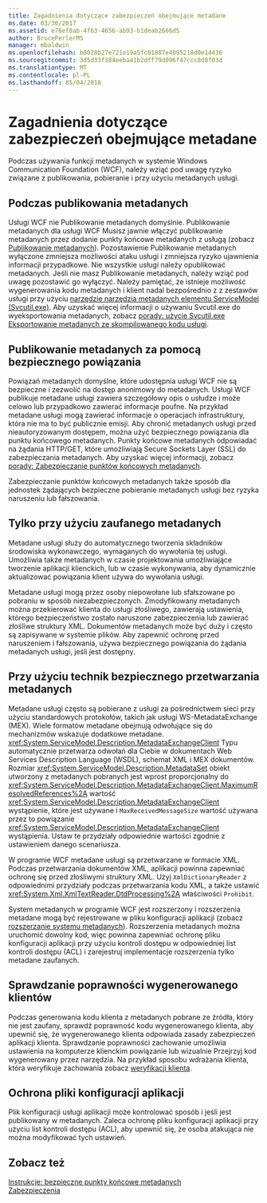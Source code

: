 ```yaml
---
title: Zagadnienia dotyczące zabezpieczeń obejmujące metadane
ms.date: 03/30/2017
ms.assetid: e78ef8ab-4f63-4656-ab93-b1deab2666d5
author: BrucePerlerMS
manager: mbaldwin
ms.openlocfilehash: b8028b27e721e19a5fc01887e4095218d0e14436
ms.sourcegitcommit: 3d5d33f384eeba41b2dff79d096f47ccc8d8f03d
ms.translationtype: MT
ms.contentlocale: pl-PL
ms.lasthandoff: 05/04/2018
---
```

# <a name="security-considerations-with-metadata"></a>Zagadnienia dotyczące zabezpieczeń obejmujące metadane
Podczas używania funkcji metadanych w systemie Windows Communication Foundation (WCF), należy wziąć pod uwagę ryzyko związane z publikowania, pobieranie i przy użyciu metadanych usługi.  
  
## <a name="when-to-publish-metadata"></a>Podczas publikowania metadanych  
 Usługi WCF nie Publikowanie metadanych domyślnie. Publikowanie metadanych dla usługi WCF Musisz jawnie włączyć publikowanie metadanych przez dodanie punkty końcowe metadanych z usługą (zobacz [Publikowanie metadanych](../../../../docs/framework/wcf/feature-details/publishing-metadata.md)). Pozostawienie Publikowanie metadanych wyłączone zmniejsza możliwości ataku usługi i zmniejsza ryzyko ujawnienia informacji przypadkowe. Nie wszystkie usługi należy opublikować metadanych. Jeśli nie masz Publikowanie metadanych, należy wziąć pod uwagę pozostawić go wyłączyć. Należy pamiętać, że istnieje możliwość wygenerowania kodu metadanych i klient nadal bezpośrednio z z zestawów usługi przy użyciu [narzędzie narzędzia metadanych elementu ServiceModel (Svcutil.exe)](../../../../docs/framework/wcf/servicemodel-metadata-utility-tool-svcutil-exe.md). Aby uzyskać więcej informacji o używaniu Svcutil.exe do wyeksportowania metadanych, zobacz [porady: użycie Svcutil.exe Eksportowanie metadanych ze skompilowanego kodu usługi](../../../../docs/framework/wcf/feature-details/how-to-use-svcutil-exe-to-export-metadata-from-compiled-service-code.md).  
  
## <a name="publishing-metadata-using-a-secure-binding"></a>Publikowanie metadanych za pomocą bezpiecznego powiązania  
 Powiązań metadanych domyślne, które udostępnia usługi WCF nie są bezpieczne i zezwolić na dostęp anonimowy do metadanych. Usługi WCF publikuje metadane usługi zawiera szczegółowy opis o usłudze i może celowo lub przypadkowo zawierać informacje poufne. Na przykład metadane usługi mogą zawierać informacje o operacjach infrastruktury, która nie ma to być publicznie emisji. Aby chronić metadanych usługi przed nieautoryzowanym dostępem, można użyć bezpiecznego powiązania dla punktu końcowego metadanych. Punkty końcowe metadanych odpowiadać na żądania HTTP/GET, które umożliwiają Secure Sockets Layer (SSL) do zabezpieczania metadanych. Aby uzyskać więcej informacji, zobacz [porady: Zabezpieczanie punktów końcowych metadanych](../../../../docs/framework/wcf/feature-details/how-to-secure-metadata-endpoints.md).  
  
 Zabezpieczanie punktów końcowych metadanych także sposób dla jednostek żądających bezpieczne pobieranie metadanych usługi bez ryzyka naruszeniu lub fałszowania.  
  
## <a name="using-only-trusted-metadata"></a>Tylko przy użyciu zaufanego metadanych  
 Metadane usługi służy do automatycznego tworzenia składników środowiska wykonawczego, wymaganych do wywołania tej usługi. Umożliwia także metadanych w czasie projektowania umożliwiające tworzenie aplikacji klienckich, lub w czasie wykonywania, aby dynamicznie aktualizować powiązania klient używa do wywołania usługi.  
  
 Metadane usługi mogą przez osoby niepowołane lub sfałszowane po pobraniu w sposób niezabezpieczonych. Zmodyfikowany metadanych można przekierować klienta do usługi złośliwego, zawierają ustawienia, którego bezpieczeństwo zostało naruszone zabezpieczenia lub zawierać złośliwe struktury XML. Dokumentów metadanych może być duży i często są zapisywane w systemie plików. Aby zapewnić ochronę przed naruszeniem i fałszowania, używa bezpiecznego powiązania do żądania metadanych usługi, jeśli jest dostępny.  
  
## <a name="using-safe-techniques-for-processing-metadata"></a>Przy użyciu technik bezpiecznego przetwarzania metadanych  
 Metadane usługi często są pobierane z usługi za pośrednictwem sieci przy użyciu standardowych protokołów, takich jak usługi WS-MetadataExchange (MEX). Wiele formatów metadane obejmują odwołujące się do mechanizmów wskazuje dodatkowe metadane. <xref:System.ServiceModel.Description.MetadataExchangeClient> Typu automatycznie przetwarza odwołań dla Ciebie w dokumentach Web Services Description Language (WSDL), schemat XML i MEX dokumentów. Rozmiar <xref:System.ServiceModel.Description.MetadataSet> obiekt utworzony z metadanych pobranych jest wprost proporcjonalny do <xref:System.ServiceModel.Description.MetadataExchangeClient.MaximumResolvedReferences%2A> wartość <xref:System.ServiceModel.Description.MetadataExchangeClient> wystąpienie, które jest używane i `MaxReceivedMessageSize` wartość używana przez to powiązanie <xref:System.ServiceModel.Description.MetadataExchangeClient> wystąpienia. Ustaw te przydziały odpowiednie wartości zgodnie z ustawieniem danego scenariusza.  
  
 W programie WCF metadane usługi są przetwarzane w formacie XML. Podczas przetwarzania dokumentów XML, aplikacji powinna zapewniać ochronę się przed złośliwymi struktury XML. Użyj `XmlDictionaryReader` z odpowiednimi przydziały podczas przetwarzania kodu XML, a także ustawić <xref:System.Xml.XmlTextReader.DtdProcessing%2A> właściwości `Prohibit`.  
  
 System metadanych w programie WCF jest rozszerzony i rozszerzenia metadane mogą być rejestrowane w pliku konfiguracji aplikacji (zobacz [rozszerzanie systemu metadanych](../../../../docs/framework/wcf/extending/extending-the-metadata-system.md)). Rozszerzenia metadanych można uruchomić dowolny kod, więc powinna zapewniać ochronę pliku konfiguracji aplikacji przy użyciu kontroli dostępu w odpowiedniej list kontroli dostępu (ACL) i zarejestruj implementacje rozszerzenia tylko metadane zaufanych.  
  
## <a name="validating-generated-clients"></a>Sprawdzanie poprawności wygenerowanego klientów  
 Podczas generowania kodu klienta z metadanych pobrane ze źródła, który nie jest zaufany, sprawdź poprawność kodu wygenerowanego klienta, aby upewnić się, że wygenerowanego klienta odpowiada zasady zabezpieczeń aplikacji klienta. Sprawdzanie poprawności zachowanie umożliwia ustawienia na komputerze klienckim powiązanie lub wizualnie Przejrzyj kod wygenerowany przez narzędzia. Na przykład sposobu wdrażania klienta, która weryfikuje zachowania zobacz [weryfikacji klienta](../../../../docs/framework/wcf/samples/client-validation.md).  
  
## <a name="protecting-application-configuration-files"></a>Ochrona pliki konfiguracji aplikacji  
 Plik konfiguracji usługi aplikacji może kontrolować sposób i jeśli jest publikowany w metadanych. Zaleca ochronę pliku konfiguracji aplikacji przy użyciu list kontroli dostępu (ACL), aby upewnić się, że osoba atakująca nie można modyfikować tych ustawień.  
  
## <a name="see-also"></a>Zobacz też  
 [Instrukcje: bezpieczne punkty końcowe metadanych](../../../../docs/framework/wcf/feature-details/how-to-secure-metadata-endpoints.md)  
 [Zabezpieczenia](../../../../docs/framework/wcf/feature-details/security.md)
